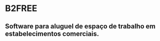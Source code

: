 
<h1>B2FREE</h1>
<h2>Software para aluguel de espaço de trabalho em estabelecimentos comerciais.</h2>

